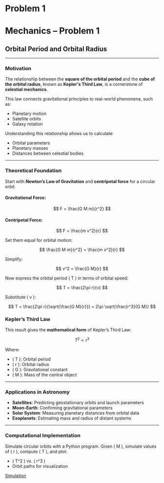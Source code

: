# Problem 1
# Mechanics – Problem 1

## Orbital Period and Orbital Radius

---

###  Motivation

The relationship between the **square of the orbital period** and the **cube of the orbital radius**, known as **Kepler's Third Law**, is a cornerstone of **celestial mechanics**.

This law connects gravitational principles to real-world phenomena, such as:

- Planetary motion  
- Satellite orbits  
- Galaxy rotation

Understanding this relationship allows us to calculate:

- Orbital parameters  
- Planetary masses  
- Distances between celestial bodies

---

###  Theoretical Foundation

Start with **Newton’s Law of Gravitation** and **centripetal force** for a circular orbit.

####  Gravitational Force:
$$
F = \frac{G M m}{r^2}
$$

####  Centripetal Force:
$$
F = \frac{m v^2}{r}
$$

Set them equal for orbital motion:

$$
\frac{G M m}{r^2} = \frac{m v^2}{r}
$$

Simplify:

$$
v^2 = \frac{G M}{r}
$$

Now express the orbital period \( T \) in terms of orbital speed:

$$
T = \frac{2\pi r}{v}
$$

Substitute \( v \):

$$
T = \frac{2\pi r}{\sqrt{\frac{G M}{r}}} = 2\pi \sqrt{\frac{r^3}{G M}}
$$

###  Kepler’s Third Law

This result gives the **mathematical form** of Kepler’s Third Law:

$$
T^2 \propto r^3
$$

Where:

- \( T \): Orbital period  
- \( r \): Orbital radius  
- \( G \): Gravitational constant  
- \( M \): Mass of the central object

---

###  Applications in Astronomy

-  **Satellites**: Predicting geostationary orbits and launch parameters  
-  **Moon-Earth**: Confirming gravitational parameters  
-  **Solar System**: Measuring planetary distances from orbital data  
-  **Exoplanets**: Estimating mass and radius of distant systems

---

###  Computational Implementation

Simulate circular orbits with a Python program. Given \( M \), simulate values of \( r \), compute \( T \), and plot:

- \( T^2 \) vs. \( r^3 \)
- Orbit paths for visualization

[Simulation](Gravity/Sim3.html)